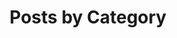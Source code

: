 ---
title: "Posts by Category"
permalink: /category/
layout: category
header:
  overlay_image: /assets/images/pages/about.jpg
  overlay_filter: 0.8
author_profile: true
sitemap: true
---